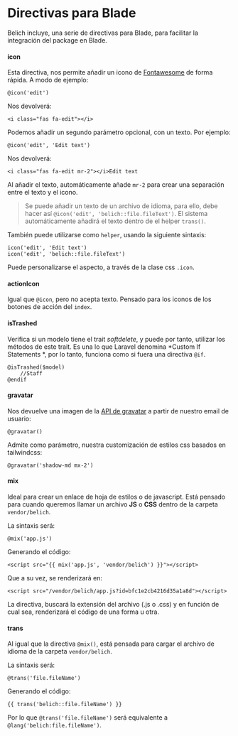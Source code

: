 # Directivas para Blade

Belich incluye, una serie de directivas para Blade, para facilitar la integración del package en Blade.

#### icon

Esta directiva, nos permite añadir un icono de [Fontawesome](https://origin.fontawesome.com/) de forma rápida. A modo de ejemplo:

~~~
@icon('edit')
~~~

Nos devolverá:

~~~
<i class="fas fa-edit"></i>
~~~

Podemos añadir un segundo parámetro opcional, con un texto. Por ejemplo:

~~~
@icon('edit', 'Edit text')
~~~

Nos devolverá:

~~~
<i class="fas fa-edit mr-2"></i>Edit text
~~~

Al añadir el texto, automáticamente añade `mr-2` para crear una separación entre el texto y el icono.

>Se puede añadir un texto de un archivo de idioma, para ello, debe hacer así `@icon('edit', 'belich::file.fileText')`. El sistema automáticamente añadirá el texto dentro de el helper `trans()`.

También puede utilizarse como `helper`, usando la siguiente sintaxis:

~~~
icon('edit', 'Edit text')  
icon('edit', 'belich::file.fileText')
~~~

Puede personalizarse el aspecto, a través de la clase css `.icon`.

#### actionIcon

Igual que `@icon`, pero no acepta texto. Pensado para los iconos de los botones de acción del `index`.


#### isTrashed

Verifica si un modelo tiene el trait *softdelete*, y puede por tanto, utilizar los métodos de este trait. Es una lo que Laravel denomina *Custom If Statements
*, por lo tanto, funciona como si fuera una directiva `@if`.

~~~
@isTrashed($model)  
    //Staff
@endif
~~~

#### gravatar 

Nos devuelve una imagen de la [API de gravatar](https://es.gravatar.com/site/implement/) a partir de nuestro email de usuario:

~~~
@gravatar()
~~~

Admite como parámetro, nuestra customización de estilos css basados en tailwindcss:

~~~
@gravatar('shadow-md mx-2')
~~~

#### mix

Ideal para crear un enlace de hoja de estilos o de javascript. Está pensado para cuando queremos llamar un archivo **JS** o **CSS** dentro de la carpeta `vendor/belich`. 

La sintaxis será:

~~~
@mix('app.js')
~~~

Generando el código:

~~~
<script src="{{ mix('app.js', 'vendor/belich') }}"></script>
~~~

Que a su vez, se renderizará en:

~~~
<script src="/vendor/belich/app.js?id=bfc1e2cb4216d35a1a8d"></script>
~~~

La directiva, buscará la extensión del archivo (.js o .css) y en función de cual sea, renderizará el código de una forma u otra.

#### trans

Al igual que la directiva `@mix()`, está pensada para cargar el archivo de idioma de la carpeta  `vendor/belich`. 

La sintaxis será:

~~~
@trans('file.fileName')
~~~

Generando el código:

~~~
{{ trans('belich::file.fileName') }}
~~~

Por lo que `@trans('file.fileName')` será equivalente a `@lang('belich:file.fileName')`.
